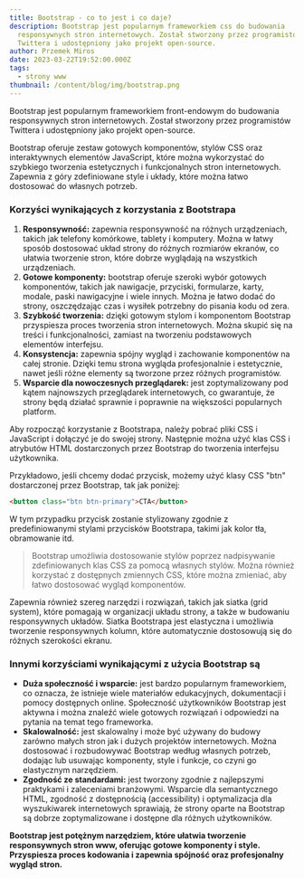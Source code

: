 ```yaml
---
title: Bootstrap - co to jest i co daje?
description: Bootstrap jest popularnym frameworkiem css do budowania
  responsywnych stron internetowych. Został stworzony przez programistów
  Twittera i udostępniony jako projekt open-source.
author: Przemek Miros
date: 2023-03-22T19:52:00.000Z
tags:
  - strony www
thumbnail: /content/blog/img/bootstrap.png
---
```

Bootstrap jest popularnym frameworkiem front-endowym do budowania responsywnych stron internetowych. Został stworzony przez programistów Twittera i udostępniony jako projekt open-source.

Bootstrap oferuje zestaw gotowych komponentów, stylów CSS oraz interaktywnych elementów JavaScript, które można wykorzystać do szybkiego tworzenia estetycznych i funkcjonalnych stron internetowych. Zapewnia z góry zdefiniowane style i układy, które można łatwo dostosować do własnych potrzeb.

### Korzyści wynikających z korzystania z Bootstrapa

1. **Responsywność:** zapewnia responsywność na różnych urządzeniach, takich jak telefony komórkowe, tablety i komputery. Można w łatwy sposób dostosować układ strony do różnych rozmiarów ekranów, co ułatwia tworzenie stron, które dobrze wyglądają na wszystkich urządzeniach.
2. **Gotowe komponenty:** bootstrap oferuje szeroki wybór gotowych komponentów, takich jak nawigacje, przyciski, formularze, karty, modale, paski nawigacyjne i wiele innych. Można je łatwo dodać do strony, oszczędzając czas i wysiłek potrzebny do pisania kodu od zera.
3. **Szybkość tworzenia:** dzięki gotowym stylom i komponentom Bootstrap przyspiesza proces tworzenia stron internetowych. Można skupić się na treści i funkcjonalności, zamiast na tworzeniu podstawowych elementów interfejsu.
4. **Konsystencja:** zapewnia spójny wygląd i zachowanie komponentów na całej stronie. Dzięki temu strona wygląda profesjonalnie i estetycznie, nawet jeśli różne elementy są tworzone przez różnych programistów.
5. **Wsparcie dla nowoczesnych przeglądarek:** jest zoptymalizowany pod kątem najnowszych przeglądarek internetowych, co gwarantuje, że strony będą działać sprawnie i poprawnie na większości popularnych platform.

Aby rozpocząć korzystanie z Bootstrapa, należy pobrać pliki CSS i JavaScript i dołączyć je do swojej strony. Następnie można użyć klas CSS i atrybutów HTML dostarczonych przez Bootstrap do tworzenia interfejsu użytkownika.

Przykładowo, jeśli chcemy dodać przycisk, możemy użyć klasy CSS "btn" dostarczonej przez Bootstrap, tak jak poniżej:

```html
<button class="btn btn-primary">CTA</button>
```

W tym przypadku przycisk zostanie stylizowany zgodnie z predefiniowanymi stylami przycisków Bootstrapa, takimi jak kolor tła, obramowanie itd.

> Bootstrap umożliwia dostosowanie stylów poprzez nadpisywanie zdefiniowanych klas CSS za pomocą własnych stylów. Można również korzystać z dostępnych zmiennych CSS, które można zmieniać, aby łatwo dostosować wygląd komponentów.

Zapewnia również szereg narzędzi i rozwiązań, takich jak siatka (grid system), które pomagają w organizacji układu strony, a także w budowaniu responsywnych układów. Siatka Bootstrapa jest elastyczna i umożliwia tworzenie responsywnych kolumn, które automatycznie dostosowują się do różnych szerokości ekranu.

### Innymi korzyściami wynikającymi z użycia Bootstrap są

* **Duża społeczność i wsparcie:** jest bardzo popularnym frameworkiem, co oznacza, że istnieje wiele materiałów edukacyjnych, dokumentacji i pomocy dostępnych online. Społeczność użytkowników Bootstrap jest aktywna i można znaleźć wiele gotowych rozwiązań i odpowiedzi na pytania na temat tego frameworka.
* **Skalowalność:** jest skalowalny i może być używany do budowy zarówno małych stron jak i dużych projektów internetowych. Można dostosować i rozbudowywać Bootstrap według własnych potrzeb, dodając lub usuwając komponenty, style i funkcje, co czyni go elastycznym narzędziem.
* **Zgodność ze standardami:** jest tworzony zgodnie z najlepszymi praktykami i zaleceniami branżowymi. Wsparcie dla semantycznego HTML, zgodność z dostępnością (accessibility) i optymalizacja dla wyszukiwarek internetowych sprawiają, że strony oparte na Bootstrap są dobrze zoptymalizowane i dostępne dla różnych użytkowników.

**Bootstrap jest potężnym narzędziem, które ułatwia tworzenie responsywnych stron www, oferując gotowe komponenty i style. Przyspiesza proces kodowania i zapewnia spójność oraz profesjonalny wygląd stron.**